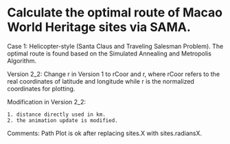 # Calculate the optimal route of Macao World Heritage sites via SAMA.
Case 1: Helicopter-style (Santa Claus and Traveling Salesman Problem). 
	The optimal route is found based on the Simulated Annealing and Metropolis Algorithm.

Version 2_2: Change r in Version 1 to rCoor and r, where rCoor refers to the real coordinates of latitude and longitude while r is the normalized coordinates for plotting.

Modification in Version 2_2: 

	1. distance directly used in km.
	2. the animation update is modified.

Comments: Path Plot is ok after replacing sites.X with sites.radiansX.
